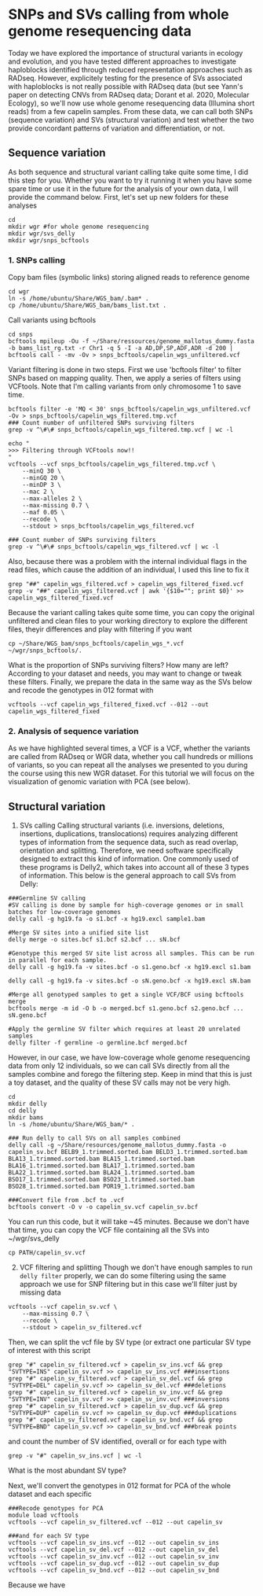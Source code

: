 # SNPs and SVs calling from whole genome resequencing data
Today we have explored the importance of structural variants in ecology and evolution, and you have tested different approaches to investigate haploblocks identified through reduced representation approaches such as RADseq. However, explicitely testing for the presence of SVs associated with haploblocks is not really possible with RADseq data (but see Yann's paper on detecting CNVs from RADseq data; Dorant et al. 2020, Molecular Ecology), so we'll now use whole genome resequencing data (Illumina short reads) from a few capelin samples. From these data, we can call both SNPs (sequence variation) and SVs (structural variation) and test whether the two provide concordant patterns of variation and differentiation, or not.

## Sequence variation
As both sequence and structural variant calling take quite some time, I did this step for you. Whether you want to try it running it when you have some spare time or use it in the future for the analysis of your own data, I will provide the command below. 
First, let's set up new folders for these analyses
```
cd
mkdir wgr #for whole genome resequencing
mkdir wgr/svs_delly
mkdir wgr/snps_bcftools
```

### 1. SNPs calling
Copy bam files (symbolic links) storing aligned reads to reference genome
```
cd wgr
ln -s /home/ubuntu/Share/WGS_bam/.bam* .
cp /home/ubuntu/Share/WGS_bam/bams_list.txt .
```
Call variants using bcftools
```
cd snps
bcftools mpileup -Ou -f ~/Share/ressources/genome_mallotus_dummy.fasta -b bams_list_rg.txt -r Chr1 -q 5 -I -a AD,DP,SP,ADF,ADR -d 200 | bcftools call - -mv -Ov > snps_bcftools/capelin_wgs_unfiltered.vcf

```
Variant filtering is done in two steps. First we use 'bcftools filter' to filter SNPs based on mapping quality. Then, we apply a series of filters using VCFtools. Note that I'm calling variants from only chromosome 1 to save time. 
```
bcftools filter -e 'MQ < 30' snps_bcftools/capelin_wgs_unfiltered.vcf -Ov > snps_bcftools/capelin_wgs_filtered.tmp.vcf
### Count number of unfiltered SNPs surviving filters
grep -v ^\#\# snps_bcftools/capelin_wgs_filtered.tmp.vcf | wc -l  

echo "
>>> Filtering through VCFtools now!!
"
vcftools --vcf snps_bcftools/capelin_wgs_filtered.tmp.vcf \
    --minQ 30 \
    --minGQ 20 \
    --minDP 3 \
    --mac 2 \
    --max-alleles 2 \
    --max-missing 0.7 \
    --maf 0.05 \
    --recode \
    --stdout > snps_bcftools/capelin_wgs_filtered.vcf

### Count number of SNPs surviving filters
grep -v ^\#\# snps_bcftools/capelin_wgs_filtered.vcf | wc -l 
```
Also, because there was a problem with the internal individual flags in the read files, which cause the addition of an individual, I used this line to fix it
```
grep "##" capelin_wgs_filtered.vcf > capelin_wgs_filtered_fixed.vcf
grep -v "##" capelin_wgs_filtered.vcf | awk '{$10=""; print $0}' >> capelin_wgs_filtered_fixed.vcf
```

Because the variant calling takes quite some time, you can copy the original unfiltered and clean files to your working directory to explore the different files, theyir differences and play with filtering if you want
```
cp ~/Share/WGS_bam/snps_bcftools/capelin_wgs_*.vcf ~/wgr/snps_bcftools/.
```
What is the proportion of SNPs surviving filters? How many are left? According to your dataset and needs, you may want to change or tweak these filters.
Finally, we prepare the data in the same way as the SVs below and recode the genotypes in 012 format with
```
vcftools --vcf capelin_wgs_filtered_fixed.vcf --012 --out capelin_wgs_filtered_fixed
```

### 2. Analysis of sequence variation
As we have highlighted several times, a VCF is a VCF, whether the variants are called from RADseq or WGR data, whether you call hundreds or millions of variants, so you can repeat all the analyses we presented to you during the course using this new WGR dataset. For this tutorial we will focus on the visualization of genomic variation with PCA (see below).

## Structural variation
1. SVs calling
Calling structural variants (i.e. inversions, deletions, insertions, duplications, translocations) requires analyzing different types of information from the sequence data, such as read overlap, orientation and splitting. Therefore, we need software specifically designed to extract this kind of information. One commonly used of these programs is Delly2, which takes into account all of these 3 types of information. 
This below is the general approach to call SVs from Delly:
```
###Germline SV calling
#SV calling is done by sample for high-coverage genomes or in small batches for low-coverage genomes
delly call -g hg19.fa -o s1.bcf -x hg19.excl sample1.bam

#Merge SV sites into a unified site list
delly merge -o sites.bcf s1.bcf s2.bcf ... sN.bcf

#Genotype this merged SV site list across all samples. This can be run in parallel for each sample.
delly call -g hg19.fa -v sites.bcf -o s1.geno.bcf -x hg19.excl s1.bam

delly call -g hg19.fa -v sites.bcf -o sN.geno.bcf -x hg19.excl sN.bam

#Merge all genotyped samples to get a single VCF/BCF using bcftools merge
bcftools merge -m id -O b -o merged.bcf s1.geno.bcf s2.geno.bcf ... sN.geno.bcf

#Apply the germline SV filter which requires at least 20 unrelated samples
delly filter -f germline -o germline.bcf merged.bcf

```
However, in our case, we have low-coverage whole genome resequencing data from only 12 individuals, so we can call SVs directly from all the samples combine and forego the filtering step. Keep in mind that this is just a toy dataset, and the quality of these SV calls may not be very high.
```
cd
mkdir delly
cd delly
mkdir bams
ln -s /home/ubuntu/Share/WGS_bam/* .

### Run delly to call SVs on all samples combined
delly call -g ~/Share/resources/genome_mallotus_dummy.fasta -o capelin_sv.bcf BELB9_1.trimmed.sorted.bam BELD3_1.trimmed.sorted.bam BLA13_1.trimmed.sorted.bam BLA15_1.trimmed.sorted.bam BLA16_1.trimmed.sorted.bam BLA17_1.trimmed.sorted.bam BLA22_1.trimmed.sorted.bam BLA24_1.trimmed.sorted.bam BSO17_1.trimmed.sorted.bam BSO23_1.trimmed.sorted.bam BSO28_1.trimmed.sorted.bam POR19_1.trimmed.sorted.bam 

###Convert file from .bcf to .vcf
bcftools convert -O v -o capelin_sv.vcf capelin_sv.bcf
```
You can run this code, but it will take ~45 minutes. Because we don't have that time, you can copy the VCF file containing all the SVs into ~/wgr/svs_delly
```
cp PATH/capelin_sv.vcf
```
2. VCF filtering and splitting
Though we don't have enough samples to run `delly filter` properly, we can do some filtering using the same approach we use for SNP filtering but in this case we'll filter just by missing data
```
vcftools --vcf capelin_sv.vcf \
    --max-missing 0.7 \
    --recode \
    --stdout > capelin_sv_filtered.vcf
```
Then, we can split the vcf file by SV type (or extract one particular SV type of interest with this script
```
grep "#" capelin_sv_filtered.vcf > capelin_sv_ins.vcf && grep "SVTYPE=INS" capelin_sv.vcf >> capelin_sv_ins.vcf ###insertions
grep "#" capelin_sv_filtered.vcf > capelin_sv_del.vcf && grep "SVTYPE=DEL" capelin_sv.vcf >> capelin_sv_del.vcf ###deletions
grep "#" capelin_sv_filtered.vcf > capelin_sv_inv.vcf && grep "SVTYPE=INV" capelin_sv.vcf >> capelin_sv_inv.vcf ###inversions
grep "#" capelin_sv_filtered.vcf > capelin_sv_dup.vcf && grep "SVTYPE=DUP" capelin_sv.vcf >> capelin_sv_dup.vcf ###duplications
grep "#" capelin_sv_filtered.vcf > capelin_sv_bnd.vcf && grep "SVTYPE=BND" capelin_sv.vcf >> capelin_sv_bnd.vcf ###break points
```
and count the number of SV identified, overall or for each type with
```
grep -v "#" capelin_sv_ins.vcf | wc -l
```
What is the most abundant SV type?

Next, we'll convert the genotypes in 012 format for PCA of the whole dataset and each specific 
```
###Recode genotypes for PCA
module load vcftools
vcftools --vcf capelin_sv_filtered.vcf --012 --out capelin_sv

###and for each SV type
vcftools --vcf capelin_sv_ins.vcf --012 --out capelin_sv_ins
vcftools --vcf capelin_sv_del.vcf --012 --out capelin_sv_del
vcftools --vcf capelin_sv_inv.vcf --012 --out capelin_sv_inv
vcftools --vcf capelin_sv_dup.vcf --012 --out capelin_sv_dup
vcftools --vcf capelin_sv_bnd.vcf --012 --out capelin_sv_bnd
```

Because we have 




